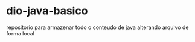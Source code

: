 # dio-java-basico
repositorio para armazenar todo o conteudo de java 
alterando arquivo de forma local 

